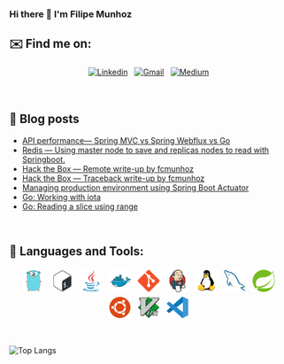 ### Hi there 👋 I'm Filipe Munhoz

<!--
**filipemunhoz/filipemunhoz** is a ✨ _special_ ✨ repository because its `README.md` (this file) appears on your GitHub profile.

Here are some ideas to get you started:

- 🔭 I’m currently working on ...
- 🌱 I’m currently learning ...
- 👯 I’m looking to collaborate on ...
- 🤔 I’m looking for help with ...
- 💬 Ask me about ...
- 📫 How to reach me: ...
- 😄 Pronouns: ...
- ⚡ Fun fact: ...
-->

## ✉️ Find me on:

<p align="center">
 <a href="https://www.linkedin.com/in/filipe-munhoz-b878858/" target="_blank" rel="noopener noreferrer"> <img src="https://cdn.jsdelivr.net/npm/simple-icons@v3/icons/linkedin.svg" alt="Linkedin" height="40" style="vertical-align:top; margin:4px"></a>
 <a href="mailto:filipemunhoz@gmail.com"> <img src="https://cdn.jsdelivr.net/npm/simple-icons@v3/icons/gmail.svg" alt="Gmail" height="40" style="vertical-align:top; margin:4px"></a>
 <a href="https://filipemunhoz.medium.com/"> <img src="https://cdn.jsdelivr.net/npm/simple-icons@3.13.0/icons/medium.svg" alt="Medium" height="40" style="vertical-align:top; margin:4px"></a>
</p>



<br />

## 📗 Blog posts
 - [API performance— Spring MVC vs Spring Webflux vs Go](https://filipemunhoz.medium.com/api-performance-spring-mvc-vs-spring-webflux-vs-go-f97b62d2255a)
 - [Redis — Using master node to save and replicas nodes to read with Springboot.](https://filipemunhoz.medium.com/redis-using-master-node-to-save-and-replicas-nodes-to-read-with-springboot-b86a0dbb3baf)
 - [Hack the Box — Remote write-up by fcmunhoz](https://filipemunhoz.medium.com/hack-the-box-remote-write-up-by-fcmunhoz-4670c99cf08e)
 - [Hack the Box — Traceback write-up by fcmunhoz](https://filipemunhoz.medium.com/hack-the-box-traceback-write-up-by-fcmunhoz-96cdd206b9b7)
 - [Managing production environment using Spring Boot Actuator](https://filipemunhoz.medium.com/managing-production-environment-using-spring-boot-actuator-65830dd340e2)
 - [Go: Working with iota](https://filipemunhoz.medium.com/go-working-with-iota-655522cbcdac)
 - [Go: Reading a slice using range](https://filipemunhoz.medium.com/go-reading-a-slice-using-range-80b0eae855dc)

<br />


## 🧰 Languages and Tools:
<p align="center">
  <img src="https://github.com/devicons/devicon/blob/master/icons/go/go-original.svg" alt="Go" height="40" style="vertical-align:top; margin:4px">
  <img src="https://github.com/devicons/devicon/blob/master/icons/bash/bash-original.svg" alt="Bash" height="40" style="vertical-align:top; margin:4px">
  <img src="https://github.com/devicons/devicon/blob/master/icons/java/java-original.svg" alt="Java" height="40" style="vertical-align:top; margin:4px">
  <img src="https://github.com/devicons/devicon/blob/master/icons/docker/docker-original.svg" alt="Docker" height="40" style="vertical-align:top; margin:4px">
  <img src="https://github.com/devicons/devicon/blob/master/icons/git/git-original.svg" alt="Git" height="40" style="vertical-align:top; margin:4px">
  <img src="https://github.com/devicons/devicon/blob/master/icons/jenkins/jenkins-original.svg" alt="Jenkins" height="40" style="vertical-align:top; margin:4px">
  <img src="https://github.com/devicons/devicon/blob/master/icons/linux/linux-original.svg" alt="Linux" height="40" style="vertical-align:top; margin:4px">
  <img src="https://github.com/devicons/devicon/blob/master/icons/mysql/mysql-original.svg" alt="Mysql" height="40" style="vertical-align:top; margin:4px">
  <img src="https://github.com/devicons/devicon/blob/master/icons/spring/spring-original.svg" alt="Spring" height="40" style="vertical-align:top; margin:4px">
  <img src="https://github.com/devicons/devicon/blob/master/icons/ubuntu/ubuntu-plain.svg" alt="Ubuntu" height="40" style="vertical-align:top; margin:4px">
  <img src="https://github.com/devicons/devicon/blob/master/icons/vim/vim-original.svg" alt="Vim" height="40" style="vertical-align:top; margin:4px">
  <img src="https://github.com/devicons/devicon/blob/master/icons/vscode/vscode-original.svg" alt="Vscode" height="40" style="vertical-align:top; margin:4px">
</p>

<br />
<p></p>

  ![Top Langs](https://github-readme-stats.vercel.app/api/top-langs/?username=filipemunhoz&theme=tokyonight)

